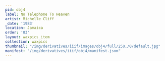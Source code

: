 ```yaml
---
pid: obj4
label: No Telephone To Heaven
artist: Michelle Cliff
_date: '1983'
location: Jamaica
order: '03'
layout: waxpics_item
collection: waxpics
thumbnail: "/img/derivatives/iiif/images/obj4/full/250,/0/default.jpg"
manifest: "/img/derivatives/iiif/obj4/manifest.json"
---
```

